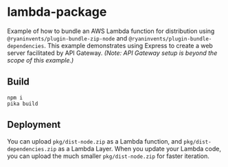 # lambda-package

Example of how to bundle an AWS Lambda function for distribution using `@ryaninvents/plugin-bundle-zip-node` and `@ryaninvents/plugin-bundle-dependencies`. This example demonstrates using Express to create a web server facilitated by API Gateway. _(Note: API Gateway setup is beyond the scope of this example.)_

## Build

```
npm i
pika build
```

## Deployment

You can upload `pkg/dist-node.zip` as a Lambda function, and `pkg/dist-dependencies.zip` as a Lambda Layer. When you update your Lambda code, you can upload the much smaller `pkg/dist-node.zip` for faster iteration.
